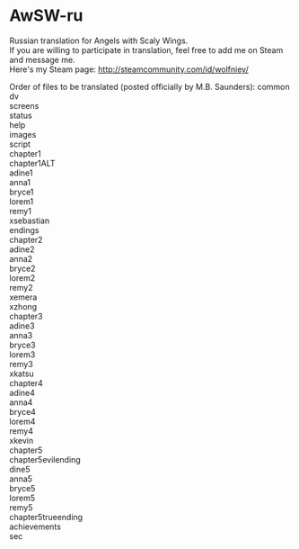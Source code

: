 # AwSW-ru 
Russian translation for Angels with Scaly Wings. <br />
If you are willing to participate in translation, feel free to add me on Steam and message me. <br />
Here's my Steam page: http://steamcommunity.com/id/wolfniey/ 

Order of files to be translated (posted officially by M.B. Saunders):
common <br />
dv <br />
screens <br />
status <br />
help <br />
images <br />
script <br />
chapter1 <br />
chapter1ALT <br />
adine1 <br />
anna1 <br />
bryce1 <br />
lorem1 <br />
remy1 <br />
xsebastian <br />
endings <br />
chapter2 <br />
adine2 <br />
anna2 <br />
bryce2 <br />
lorem2 <br />
remy2 <br />
xemera <br />
xzhong <br />
chapter3 <br />
adine3 <br />
anna3 <br />
bryce3 <br /> 
lorem3 <br />
remy3 <br />
xkatsu <br /> 
chapter4 <br /> 
adine4 <br />
anna4 <br />
bryce4 <br />
lorem4 <br />
remy4 <br />
xkevin <br />
chapter5 <br />
chapter5evilending <br />
dine5 <br />
anna5 <br />
bryce5 <br />
lorem5 <br />
remy5 <br />
chapter5trueending <br />
achievements <br />
sec
